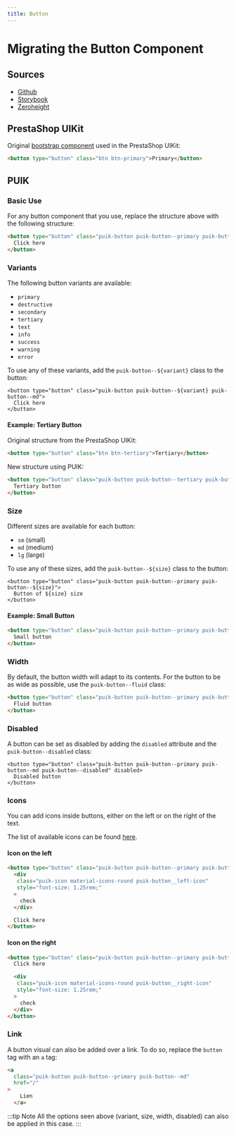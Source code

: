 ```yaml
---
title: Button
---
```


# Migrating the Button Component

## Sources

- [Github](https://github.com/PrestaShopCorp/puik/tree/main/packages/components/button)
- [Storybook](https://uikit.prestashop.com/?path=/story/components-button--default)
- [Zeroheight](https://zeroheight.com/47c0ab1be/p/9052bc-buttons/b/27e71a)

## PrestaShop UIKit

Original [bootstrap component](https://getbootstrap.com/docs/4.0/components/buttons/) used in the PrestaShop UIKit: 

```html
<button type="button" class="btn btn-primary">Primary</button>
```

## PUIK

### Basic Use

For any button component that you use, replace the structure above with the following structure:

```html
<button type="button" class="puik-button puik-button--primary puik-button--md">
  Click here
</button>
```

### Variants

The following button variants are available:
  - `primary`
  - `destructive`
  - `secondary`
  - `tertiary`
  - `text`
  - `info`
  - `success`
  - `warning`
  - `error`

To use any of these variants, add the `puik-button--${variant}` class to the button:

```html{1}
<button type="button" class="puik-button puik-button--${variant} puik-button--md">
  Click here
</button>
```

#### Example: Tertiary Button

Original structure from the PrestaShop UIKit:

```html
<button type="button" class="btn btn-tertiary">Tertiary</button>
```

New structure using PUIK:

```html
<button type="button" class="puik-button puik-button--tertiary puik-button--md">
  Tertiary button
</button>
```

### Size

Different sizes are available for each button:
- `sm` (small)
- `md` (medium)
- `lg` (large)

To use any of these sizes, add the `puik-button--${size}` class to the button:

```html{1}
<button type="button" class="puik-button puik-button--primary puik-button--${size}">
  Button of ${size} size
</button>
```

#### Example: Small Button

```html
<button type="button" class="puik-button puik-button--primary puik-button--sm">
  Small button
</button>
```

### Width

By default, the button width will adapt to its contents. For the button to be as wide as possible, use the `puik-button--fluid` class:

```html
<button type="button" class="puik-button puik-button--primary puik-button--md puik-button--fluid">
  Fluid button
</button>
```

### Disabled

A button can be set as disabled by adding the `disabled` attribute and the `puik-button--disabled` class:

```html{1}
<button type="button" class="puik-button puik-button--primary puik-button--md puik-button--disabled" disabled>
  Disabled button
</button>
```

### Icons

You can add icons inside buttons, either on the left or on the right of the text.

The list of available icons can be found [here](https://www.figma.com/file/CUc5n1r2UIH30Tqec5DOvN/PrestaShop-Design-Kit?node-id=49-12965&t=nllH1z52Z4F1eE3k-0).

#### Icon on the left

```html
<button type="button" class="puik-button puik-button--primary puik-button--md">
  <div
   class="puik-icon material-icons-round puik-button__left-icon"
   style="font-size: 1.25rem;"
  >
    check
  </div>

  Click here
</button>
```
#### Icon on the right

```html
<button type="button" class="puik-button puik-button--primary puik-button--md">
  Click here

  <div
   class="puik-icon material-icons-round puik-button__right-icon"
   style="font-size: 1.25rem;"
  >
    check
  </div>
</button>
```

### Link

A button visual can also be added over a link. To do so, replace the `button` tag with an `a` tag:

```html
<a
  class="puik-button puik-button--primary puik-button--md"
  href="/"
>
    Lien
  </a>
```

:::tip Note
All the options seen above (variant, size, width, disabled) can also be applied in this case.
:::